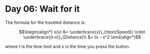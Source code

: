 # Day 06: Wait for it

The formula for the traveled distance is:

$$\begin{align*}
    s(x) &= \underbrace{x}\_{\text{Speed}} \cdot \underbrace{(t-x)}_{Distance}\\
    &= tx - x^2
\end{align*}$$

where $t$ is the time limit and $x$ is the time you press the button.

